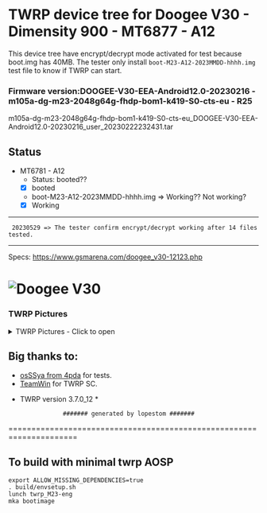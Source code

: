 # TWRP device tree for Doogee V30 - Dimensity 900 - MT6877 - A12

This device tree have encrypt/decrypt mode activated for test because boot.img has 40MB. 
The tester only install `boot-M23-A12-2023MMDD-hhhh.img` test file to know if TWRP can start.

### Firmware version:DOOGEE-V30-EEA-Android12.0-20230216 - m105a-dg-m23-2048g64g-fhdp-bom1-k419-S0-cts-eu - R25
m105a-dg-m23-2048g64g-fhdp-bom1-k419-S0-cts-eu_DOOGEE-V30-EEA-Android12.0-20230216_user_20230222232431.tar 

## Status
- MT6781 - A12
  - Status: booted??
  - [X] booted

   - boot-M23-A12-2023MMDD-hhhh.img => Working?? Not working?
  - [X] Working
------------------------------------
     20230529 => The tester confirm encrypt/decrypt working after 14 files tested.
------------------------------------

Specs: https://www.gsmarena.com/doogee_v30-12123.php

![Doogee V30](https://fdn2.gsmarena.com/vv/pics/doogee/doogee-v30-2.jpg)
===================================================================== 

### TWRP Pictures
<details><summary>TWRP Pictures - Click to open</summary>
<p>

![TWRP Logo](https://github.com/lopestom/twrp_device_doogee_M23/releases/download/Doogee_V30_RU_R25-Crypt7/photo_2023-06-01_12-14-28_resized.jpg)
![Decryption](https://github.com/lopestom/twrp_device_doogee_M23/releases/download/Doogee_V30_RU_R25-Crypt7/photo_2023-06-01_12-14-32_resized.jpg)
![Decrypted](https://github.com/lopestom/twrp_device_doogee_M23/releases/download/Doogee_V30_RU_R25-Crypt7/photo_2023-06-01_12-14-36_resized.jpg)
![MicroSD](https://github.com/lopestom/twrp_device_doogee_M23/releases/download/Doogee_V30_RU_R25-Crypt7/photo_2023-06-01_12-14-22_resized.jpg)
![Internal Storage](https://github.com/lopestom/twrp_device_doogee_M23/releases/download/Doogee_V30_RU_R25-Crypt7/photo_2023-05-29_14-18-47_resized.jpg)
</p>
</details>

## Big thanks to:
- [osSSya from 4pda](https://4pda.to/forum/index.php?showuser=1949259) for tests.
- [TeamWin](https://github.com/TeamWin) for TWRP SC.
* TWRP version 3.7.0_12 *

                  ####### generated by lopestom #######
===================================================================== 

## To build with minimal twrp AOSP
```
export ALLOW_MISSING_DEPENDENCIES=true
. build/envsetup.sh
lunch twrp_M23-eng
mka bootimage
```

